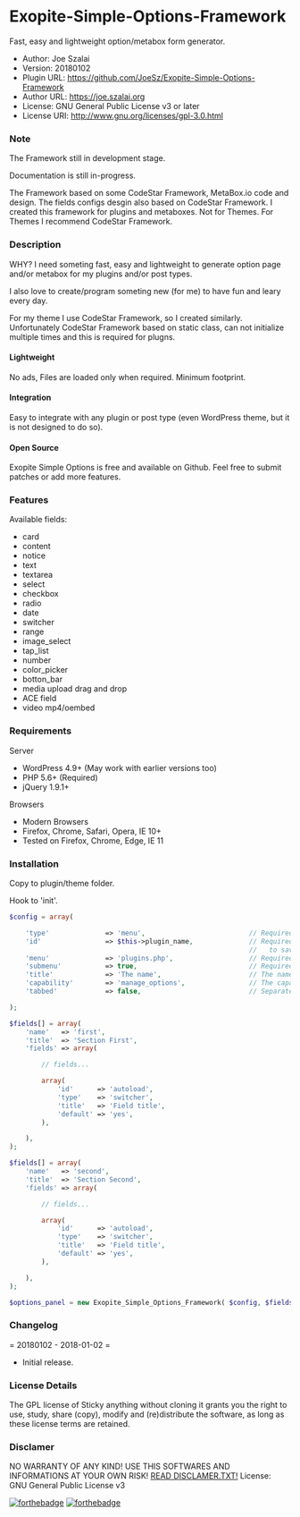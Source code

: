# Exopite-Simple-Options-Framework
Fast, easy and lightweight option/metabox form generator.

- Author: Joe Szalai
- Version: 20180102
- Plugin URL: https://github.com/JoeSz/Exopite-Simple-Options-Framework
- Author URL: https://joe.szalai.org
- License: GNU General Public License v3 or later
- License URI: http://www.gnu.org/licenses/gpl-3.0.html

### Note

The Framework still in development stage.

Documentation is still in-progress.

The Framework based on some CodeStar Framework, MetaBox.io code and design. The fields configs desgin also based on CodeStar Framework.
I created this framework for plugins and metaboxes. Not for Themes. For Themes I recommend CodeStar Framework.

### Description

WHY?
I need someting fast, easy and lightweight to generate option page and/or metabox for my plugins and/or post types.

I also love to create/program someting new (for me) to have fun and leary every day.

For my theme I use CodeStar Framework, so I created similarly. Unfortunately CodeStar Framework based on static class, can not initialize multiple times and this is required for plugns.

#### Lightweight

No ads, Files are loaded only when required. Minimum footprint.

#### Integration

Easy to integrate with any plugin or post type (even WordPress theme, but it is not designed to do so).

#### Open Source

Exopite Simple Options is free and available on Github. Feel free to submit patches or add more features.

### Features

Available fields:
- card
- content
- notice
- text
- textarea
- select
- checkbox
- radio
- date
- switcher
- range
- image_select
- tap_list
- number
- color_picker
- botton_bar
- media upload drag and drop
- ACE field
- video mp4/oembed

### Requirements

Server

* WordPress 4.9+ (May work with earlier versions too)
* PHP 5.6+ (Required)
* jQuery 1.9.1+

Browsers

* Modern Browsers
* Firefox, Chrome, Safari, Opera, IE 10+
* Tested on Firefox, Chrome, Edge, IE 11

### Installation

Copy to plugin/theme folder.

Hook to 'init'.

```php
$config = array(

    'type'              => 'menu',                          // Required, menu or metabox
    'id'                => $this->plugin_name,              // Required, meta box id, unique per page,
                                                            //   to save: get_option( id )
    'menu'              => 'plugins.php',                   // Required, sub page to your options page
    'submenu'           => true,                            // Required for submenu
    'title'             => 'The name',                      // The name of this page
    'capability'        => 'manage_options',                // The capability needed to view the page
    'tabbed'            => false,                           // Separate sections to tabs

);

$fields[] = array(
    'name'   => 'first',
    'title'  => 'Section First',
    'fields' => array(

        // fields...

        array(
            'id'      => 'autoload',
            'type'    => 'switcher',
            'title'   => 'Field title',
            'default' => 'yes',
        ),

    ),
);

$fields[] = array(
    'name'   => 'second',
    'title'  => 'Section Second',
    'fields' => array(

        // fields...

        array(
            'id'      => 'autoload',
            'type'    => 'switcher',
            'title'   => 'Field title',
            'default' => 'yes',
        ),

    ),
);

$options_panel = new Exopite_Simple_Options_Framework( $config, $fields );
```

### Changelog

= 20180102 - 2018-01-02 =
* Initial release.

### License Details

The GPL license of Sticky anything without cloning it grants you the right to use, study, share (copy), modify and (re)distribute the software, as long as these license terms are retained.

### Disclamer

NO WARRANTY OF ANY KIND! USE THIS SOFTWARES AND INFORMATIONS AT YOUR OWN RISK!
[READ DISCLAMER.TXT!](https://joe.szalai.org/disclaimer/)
License: GNU General Public License v3

[![forthebadge](http://forthebadge.com/images/badges/built-by-developers.svg)](http://forthebadge.com) [![forthebadge](http://forthebadge.com/images/badges/for-you.svg)](http://forthebadge.com)
